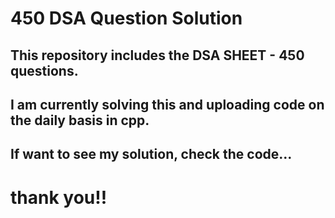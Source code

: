 # 450 DSA Question Solution

## This repository includes the DSA SHEET - 450 questions.
## I am currently solving this and uploading code on the daily basis in cpp.
## If want to see my solution, check the code...

# thank you!!

